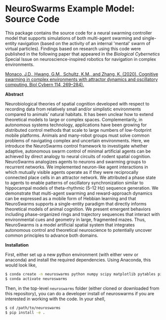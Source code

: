 # NeuroSwarms Example Model: Source Code

This package contains the source code for a neural swarming controller model
that supports simulations of both multi-agent swarming and single-entity
navigation (based on the activity of an internal 'mental' swarm of virtual
particles). Findings based on research using this code were published in the
following paper that appeared in the *Biological Cybernetics* Special Issue
on neuroscience-inspired robotics for navigation in complex environments.

[Monaco, J.D., Hwang, G.M., Schultz, K.M., and Zhang, K. (2020). Cognitive
swarming in complex environments with attractor dynamics and oscillatory
computing. Biol Cybern 114, 269–284).](https://doi.org/10.1007/s00422-020-00823-z)

**Abstract**

Neurobiological theories of spatial cognition developed with respect to
recording data from relatively small and/or simplistic environments compared
to animals’ natural habitats. It has been unclear how to extend theoretical
models to large or complex spaces. Complementarily, in autonomous systems
technology, applications have been growing for distributed control methods
that scale to large numbers of low-footprint mobile platforms. Animals and
many-robot groups must solve common problems of navigating complex and
uncertain environments. Here, we introduce the NeuroSwarms control framework
to investigate whether adaptive, autonomous swarm control of minimal
artificial agents can be achieved by direct analogy to neural circuits of
rodent spatial cognition. NeuroSwarms analogizes agents to neurons and
swarming groups to recurrent networks. We implemented neuron-like agent
interactions in which mutually visible agents operate as if they were
reciprocally connected place cells in an attractor network. We attributed a
phase state to agents to enable patterns of oscillatory synchronization
similar to hippocampal models of theta-rhythmic (5–12 Hz) sequence
generation. We demonstrate that multi-agent swarming and reward-approach
dynamics can be expressed as a mobile form of Hebbian learning and that
NeuroSwarms supports a single-entity paradigm that directly informs
theoretical models of animal cognition. We present emergent behaviors
including phase-organized rings and trajectory sequences that interact with
environmental cues and geometry in large, fragmented mazes. Thus, NeuroSwarms
is a model artificial spatial system that integrates autonomous control and
theoretical neuroscience to potentially uncover common principles to advance
both domains.

**Installation**

First, either set up a new python environment (with either venv or anaconda) and install the required dependencies. Using Anaconda, this would look like,

```bash
$ conda create -n neuroswarms python numpy scipy matplotlib pytables pillow
$ conda activate neuroswarms
```

Then, in the top-level `neuroswarms` folder (either cloned or downloaded from this repository), you can do a developer install of neuroswarms if you are interested in working with the code. In your shell,

```bash
$ cd /path/to/neuroswarms
$ pip install -e .
```